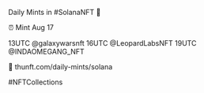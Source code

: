 Daily Mints in #SolanaNFT 🚀

⏰ Mint Aug 17

13UTC @galaxywarsnft
16UTC @LeopardLabsNFT
19UTC @INDAOMEGANG_NFT

🔗 thunft.com/daily-mints/solana

#NFTCollections